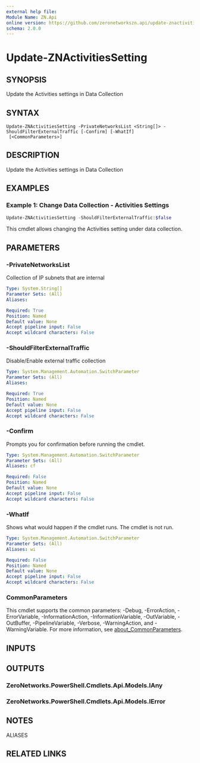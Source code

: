 ```yaml
---
external help file:
Module Name: ZN.Api
online version: https://github.com/zeronetworkszn.api/update-znactivitiessetting
schema: 2.0.0
---
```


# Update-ZNActivitiesSetting

## SYNOPSIS
Update the Activities settings in Data Collection

## SYNTAX

```
Update-ZNActivitiesSetting -PrivateNetworksList <String[]> -ShouldFilterExternalTraffic [-Confirm] [-WhatIf]
 [<CommonParameters>]
```

## DESCRIPTION
Update the Activities settings in Data Collection

## EXAMPLES

### Example 1: Change Data Collection - Activities Settings
```powershell
Update-ZNActivitiesSetting -ShouldFilterExternalTraffic:$false
```

This cmdlet allows changing the Activities setting under data collection.

## PARAMETERS

### -PrivateNetworksList
Collection of IP subnets that are internal

```yaml
Type: System.String[]
Parameter Sets: (All)
Aliases:

Required: True
Position: Named
Default value: None
Accept pipeline input: False
Accept wildcard characters: False
```

### -ShouldFilterExternalTraffic
Disable/Enable external traffic collection

```yaml
Type: System.Management.Automation.SwitchParameter
Parameter Sets: (All)
Aliases:

Required: True
Position: Named
Default value: None
Accept pipeline input: False
Accept wildcard characters: False
```

### -Confirm
Prompts you for confirmation before running the cmdlet.

```yaml
Type: System.Management.Automation.SwitchParameter
Parameter Sets: (All)
Aliases: cf

Required: False
Position: Named
Default value: None
Accept pipeline input: False
Accept wildcard characters: False
```

### -WhatIf
Shows what would happen if the cmdlet runs.
The cmdlet is not run.

```yaml
Type: System.Management.Automation.SwitchParameter
Parameter Sets: (All)
Aliases: wi

Required: False
Position: Named
Default value: None
Accept pipeline input: False
Accept wildcard characters: False
```

### CommonParameters
This cmdlet supports the common parameters: -Debug, -ErrorAction, -ErrorVariable, -InformationAction, -InformationVariable, -OutVariable, -OutBuffer, -PipelineVariable, -Verbose, -WarningAction, and -WarningVariable. For more information, see [about_CommonParameters](http://go.microsoft.com/fwlink/?LinkID=113216).

## INPUTS

## OUTPUTS

### ZeroNetworks.PowerShell.Cmdlets.Api.Models.IAny

### ZeroNetworks.PowerShell.Cmdlets.Api.Models.IError

## NOTES

ALIASES

## RELATED LINKS

